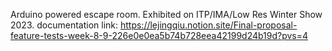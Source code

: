 Arduino powered escape room.
Exhibited on ITP/IMA/Low Res Winter Show 2023.
documentation link: https://lejingqiu.notion.site/Final-proposal-feature-tests-week-8-9-226e0e0ea5b74b728eea42199d24b19d?pvs=4
